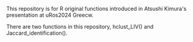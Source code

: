This repository is for R original functions introduced in Atsushi Kimura's presentation at uRos2024 Greecw.

There are two functions in this repository, hclust_LIV() and Jaccard_identification().


